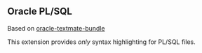 Oracle PL/SQL
-------------
Based on [oracle-textmate-bundle]

[oracle-textmate-bundle]: https://code.google.com/p/oracle-textmate-bundle/

This extension provides *only* syntax highlighting for PL/SQL files.
